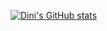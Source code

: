 [![Dini's GitHub stats](https://github-readme-stats.vercel.app/api?username=socar-dini)](https://github.com/anuraghazra/github-readme-stats)
